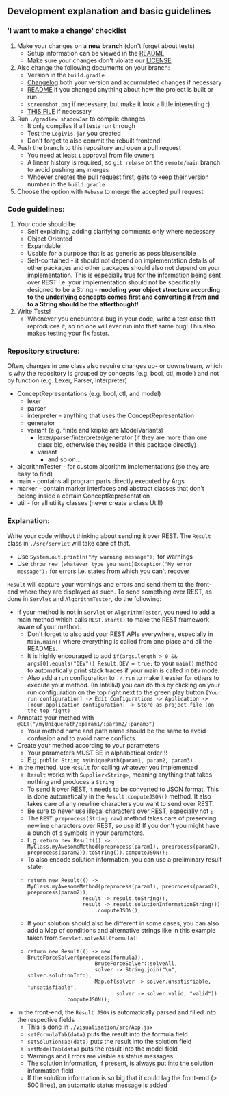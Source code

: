 ## Development explanation and basic guidelines
### 'I want to make a change' checklist
1) Make your changes on a **new branch** (don't forget about tests)
    - Setup information can be viewed in the <a href='https://github.com/danielbinder/LogiVis/blob/main/README.md'>README</a>
    - Make sure your changes don't violate our <a href='https://github.com/danielbinder/LogiVis/blob/main/LICENSE'>LICENSE</a>
2) Also change the following documents on your branch:
    - Version in the `build.gradle`
    - <a href='https://github.com/danielbinder/LogiVis/blob/main/Changelog.md'>Changelog</a> both your version and accumulated changes if necessary
    - <a href='https://github.com/danielbinder/LogiVis/blob/main/README.md'>README</a> if you changed anything about how the project is built or run
    - `screenshot.png` if necessary, but make it look a little interesting :)
    - <a href='https://github.com/danielbinder/LogiVis/blob/main/Development.md'>THIS FILE</a> if necessary
3) Run `./gradlew shadowJar` to compile changes
    - It only compiles if all tests run through
    - Test the `LogiVis.jar` you created
    - Don't forget to also commit the rebuilt frontend!
4) Push the branch to this repository and open a pull request
    - You need at least `1` approval from file owners
    - A linear history is required, so `git rebase` on the `remote/main` branch to avoid pushing any merges
    - Whoever creates the pull request first, gets to keep their version number in the `build.gradle`
5) Choose the option with `Rebase` to merge the accepted pull request
### Code guidelines:
1) Your code should be
    - Self explaining, adding clarifying comments only where necessary
    - Object Oriented
    - Expandable
    - Usable for a purpose that is as generic as possible/sensible
    - Self-contained - it should not depend on implementation details of other packages and other packages should also not depend on your implementation. This is especially true for the information being sent over REST i.e. your implementation should not be specifically designed to be a String - **modeling your object structure according to the underlying concepts comes first and converting it from and to a String should be the afterthought!**
2) Write Tests!
    - Whenever you encounter a bug in your code, write a test case that reproduces it, so no one will ever run into that same bug! This also makes testing your fix faster.
### Repository structure:
Often, changes in one class also require changes up- or downstream,
which is why the repository is grouped by concepts (e.g. bool, ctl, model) and not by function (e.g. Lexer, Parser, Interpreter)

- ConceptRepresentations (e.g. bool, ctl, and model)
  - lexer
  - parser
  - interpreter - anything that uses the ConceptRepresentation
  - generator
  - variant (e.g. finite and kripke are ModelVariants)
    - lexer/parser/interpreter/generator (if they are more than one class big, otherwise they reside in this package directly)
    - variant
      - and so on...
- algorithmTester - for custom algorithm implementations (so they are easy to find)
- main - contains all program parts directly executed by Args
- marker - contain marker interfaces and abstract classes that don't belong inside a certain ConceptRepresentation
- util - for all utility classes (never create a class Util!)
### Explanation:
Write your code without thinking about sending it over REST.
The `Result` class in `./src/servlet` will take care of that.
- Use `System.out.println("My warning message");` for warnings
- Use `throw new [whatever type you want]Exception("My error message");` for errors i.e. states from which you can't recover

`Result` will capture your warnings and errors and send them to the front-end where they are displayed as such.
To send something over REST, as done in `Servlet` and `AlgorithmTester`, do the following:
- If your method is not in `Servlet` or `AlgorithmTester`, you need to add a main method which calls `REST.start()` to make the REST framework aware of your method.
  - Don't forget to also add your REST APIs everywhere, especially in `Main.main()` where everything is called from one place and all the READMEs.
  - It is highly encouraged to add `if(args.length > 0 && args[0].equals("DEV")) Result.DEV = true;` to your `main()` method to automatically print stack traces if your main is called in `DEV` mode.
  - Also add a run configuration to `./.run` to make it easier for others to execute your method. (In IntelliJ) you can do this by clicking on your run configuration on the top right next to the green play button `[Your run configuration] -> Edit Configurations -> Application -> [Your application configuration] -> Store as project file (on the top right)`
- Annotate your method with `@GET("/myUniquePath/:param1/:param2/:param3")`
  - Your method name and path name should be the same to avoid confusion and to avoid name conflicts.
- Create your method according to your parameters
  - Your parameters MUST BE in alphabetical order!!!
  - E.g. `public String myUniquePath(param1, param2, param3)`
- In the method, use `Result` for calling whatever you implemented
  - `Result` works with `Supplier<String>`, meaning anything that takes nothing and produces a `String`
  - To send it over REST, it needs to be converted to JSON format. This is done automatically in the `Result.computeJSON()` method. It also takes care of any newline characters you want to send over REST.
  - Be sure to never use illegal characters over REST, especially not `;`
  - The `REST.preprocess(String raw)` method takes care of preserving newline characters over REST, so use it! If you don't you might have a bunch of `$` symbols in your parameters.
  - E.g. `return new Result(() -> MyClass.myAwesomeMethod(preprocess(param1), preprocess(param2), preprocess(param2)).toString()).computeJSON();`
  - To also encode solution information, you can use a preliminary result state:
  - ```
    return new Result(() -> MyClass.myAwesomeMethod(preprocess(param1), preprocess(param2), preprocess(param2)),
                      result -> result.toString(),
                      result -> result.solutionInformationString())
                          .computeJSON();
    ```
  - If your solution should also be different in some cases, you can also add a Map of conditions and alternative strings like in this example taken from `Servlet.solveAll(formula)`:
  - ```
    return new Result(() -> new BruteForceSolver(preprocess(formula)),
                          BruteForceSolver::solveAll,
                          solver -> String.join("\n", solver.solutionInfo),
                          Map.of(solver -> solver.unsatisfiable, "unsatisfiable",
                                 solver -> solver.valid, "valid"))
                .computeJSON();
    ```
- In the front-end, the `Result JSON` is automatically parsed and filled into the respective fields
  - This is done in `./visualisation/src/App.jsx`
  - `setFormulaTab(data)` puts the result into the formula field
  - `setSolutionTab(data)` puts the result into the solution field
  - `setModelTab(data)` puts the result into the model field
  - Warnings and Errors are visible as status messages
  - The solution information, if present, is always put into the solution information field
  - If the solution information is so big that it could lag the front-end (> 500 lines), an automatic status message is added